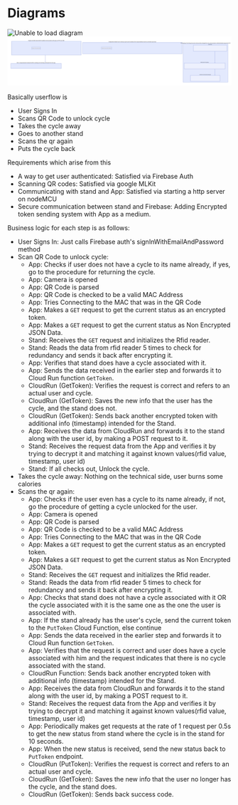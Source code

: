# Diagrams

![Unable to load diagram](https://github.com/CycleOne-Sliet/diagram/blob/master/flow.svg?raw=true)
![Unable to load diagram](https://github.com/CycleOne-Sliet/diagram/blob/master/technicalTimeline.svg?raw=true)

Basically userflow is
- User Signs In
- Scans QR Code to unlock cycle
- Takes the cycle away
- Goes to another stand
- Scans the qr again
- Puts the cycle back

Requirements which arise from this
- A way to get user authenticated: Satisfied via Firebase Auth
- Scanning QR codes: Satisfied via google MLKit
- Communicating with stand and App: Satisfied via starting a http server on nodeMCU
- Secure communication between stand and Firebase: Adding Encrypted token sending system with App as a medium.

Business logic for each step is as follows:
- User Signs In: Just calls Firebase auth's signInWithEmailAndPassword method
- Scan QR Code to unlock cycle:
    - App: Checks if user does not have a cycle to its name already, if yes, go to the procedure for returning the cycle.
    - App: Camera is opened
    - App: QR Code is parsed
    - App: QR Code is checked to be a valid MAC Address
    - App: Tries Connecting to the MAC that was in the QR Code
    - App: Makes a `GET` request to get the current status as an encrypted token.
    - App: Makes a `GET` request to get the current status as Non Encrypted JSON Data.
    - Stand: Receives the `GET` request and initializes the Rfid reader.
    - Stand: Reads the data from rfid reader 5 times to check for redundancy and sends it back after encrypting it.
    - App: Verifies that stand does have a cycle associated with it.
    - App: Sends the data received in the earlier step and forwards it to Cloud Run function `GetToken`.
    - CloudRun (GetToken): Verifies the request is correct and refers to an actual user and cycle.
    - CloudRun (GetToken): Saves the new info that the user has the cycle, and the stand does not.
    - CloudRun (GetToken): Sends back another encrypted token with additional info (timestamp) intended for the Stand.
    - App: Receives the data from CloudRun and forwards it to the stand along with the user id, by making a POST request to it.
    - Stand: Receives the request data from the App and verifies it by trying to decrypt it and matching it against known values(rfid value, timestamp, user id)
    - Stand: If all checks out, Unlock the cycle.
- Takes the cycle away: Nothing on the technical side, user burns some calories
- Scans the qr again:
    - App: Checks if the user even has a cycle to its name already, if not, go the procedure of getting a cycle unlocked for the user.
    - App: Camera is opened
    - App: QR Code is parsed
    - App: QR Code is checked to be a valid MAC Address
    - App: Tries Connecting to the MAC that was in the QR Code
    - App: Makes a `GET` request to get the current status as an encrypted token.
    - App: Makes a `GET` request to get the current status as Non Encrypted JSON Data.
    - Stand: Receives the `GET` request and initializes the Rfid reader.
    - Stand: Reads the data from rfid reader 5 times to check for redundancy and sends it back after encrypting it.
    - App: Checks that stand does not have a cycle associated with it OR the cycle associated with it is the same one as the one the user is associated with.
    - App: If the stand already has the user's cycle, send the current token to the `PutToken` Cloud Function, else continue
    - App: Sends the data received in the earlier step and forwards it to Cloud Run function `GetToken`.
    - App: Verifies that the request is correct and user does have a cycle associated with him and the request indicates that there is no cycle associated with the stand.
    - CloudRun Function: Sends back another encrypted token with additional info (timestamp) intended for the Stand.
    - App: Receives the data from CloudRun and forwards it to the stand along with the user id, by making a POST request to it.
    - Stand: Receives the request data from the App and verifies it by trying to decrypt it and matching it against known values(rfid value, timestamp, user id)
    - App: Periodically makes get requests at the rate of 1 request per 0.5s to get the new status from stand where the cycle is in the stand for 10 seconds.
    - App: When the new status is received, send the new status back to `PutToken` endpoint.
    - CloudRun (PutToken): Verifies the request is correct and refers to an actual user and cycle.
    - CloudRun (GetToken): Saves the new info that the user no longer has the cycle, and the stand does.
    - CloudRun (GetToken): Sends back success code.
